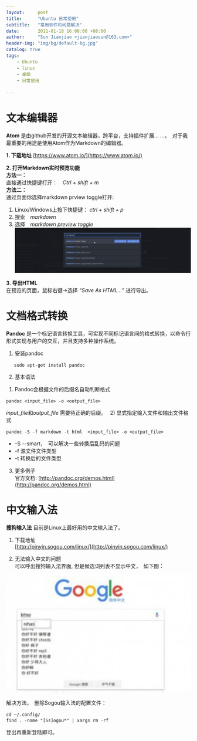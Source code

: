 ```yaml
---
layout:     post
title:      "Ubuntu 日常使用"  
subtitle:   "常用软件和问题解决"
date:       2011-01-18 16:08:00 +08:00
author:     "Sun Jianjiao <jianjiaosun@163.com>"
header-img: "img/bg/default-bg.jpg"
catalog: true
tags:
    - Ubuntu
    - linux
    - 桌面
    - 日常使用

---
```


# 文本编辑器

**Atom** 是由github开发的开源文本编辑器，跨平台，支持插件扩展... ...。　对于我最重要的用途是使用Atom作为Markdown的编辑器。

**1. 下载地址**
[https://www.atom.io/](https://www.atom.io/)

**2. 打开Markdown实时预览功能**  
**方法一：**  
直接通过快捷键打开：　*Ctrl + shift + m*  
**方法二：**  
通过页面你选择markdown prview toggle打开:  
 1) Linux/Windows上按下快捷键： *ctrl + shift + p*    
 2) 搜索　*markdown*  
 3) 选择　*markdown preview toggle*    
![atom markdonw preview](/img/post/ubuntu-daily-use/atom-markdown-preview.png)

**3. 导出HTML**  
在预览的页面，鼠标右键->选择 *“Save As HTML...”* 进行导出。

# 文档格式转换
**Pandoc** 是一个标记语言转换工具，可实现不同标记语言间的格式转换，以命令行形式实现与用户的交互，并且支持多种操作系统。

1. 安装pandoc  
```
   sudo apt-get install pandoc
```
2. 基本语法  
1) Pandoc会根据文件的后缀名自动判断格式
```
pandoc <input_file> -o <output_file>
```
*input_file*和*output_file* 需要待正确的后缀。　
2) 显式指定输入文件和输出文件格式
```
pandoc -S -f markdown -t html  <input_file> -o <output_file>
```
 * -S --smart，　可以解决一些转换后乱码的问题
 * -f 源文件文件类型
 * -t 转换后的文件类型

3. 更多例子  
官方文档: [http://pandoc.org/demos.html](http://pandoc.org/demos.html)

# 中文输入法
**搜狗输入法** 目前是Linux上最好用的中文输入法了。
1. 下载地址  
[http://pinyin.sogou.com/linux/](http://pinyin.sogou.com/linux/)

2. 无法输入中文的问题  
可以呼出搜狗输入法界面, 但是候选词列表不显示中文，　如下图：

![sogou pinin no chinese display](/img/post/ubuntu-daily-use/sogou-can-not--input-chinese.png)

解决方法，　删除Sogou输入法的配置文件：

    cd ~/.config/
    find . -name "[Ss]ogou*" | xargs rm -rf

登出再重新登陆即可。
